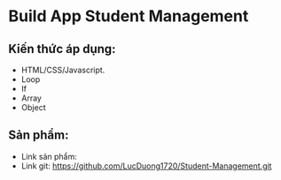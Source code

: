 # Build App Student Management

## Kiến thức áp dụng:
- HTML/CSS/Javascript.
- Loop 
- If
- Array
- Object


## Sản phẩm:
- Link sản phẩm:
- Link git: https://github.com/LucDuong1720/Student-Management.git 